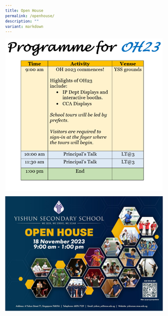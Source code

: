 ```yaml
---
title: Open House
permalink: /openhouse/
description: ""
variant: markdown
---
```

![](/images/Announcements/oh23_prog.png)

![](/images/Announcements/open_house_2023.jpeg)